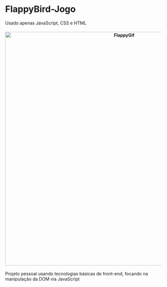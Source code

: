 # FlappyBird-Jogo

Usado apenas JavaScript, CSS e HTML

<h4 align="center">
    <img alt="FlappyGif" title="FlappyGif" src="./imgs/demonstração.gif" width="750px" />
</h4>

Projeto pessoal usando tecnologias básicas de front-end, focando na manipulação da DOM via JavaScript

